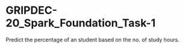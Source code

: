 # GRIPDEC-20_Spark_Foundation_Task-1
Predict the percentage of an student based on the no. of study hours.

